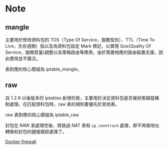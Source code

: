 # Note

## mangle

主要用於修改資料包的 TOS（Type Of Service，服務型別）、TTL（Time To Live，生存週期）指以及為資料包設定 Mark 標記，以實現 Qos(Quality Of Service，服務質量)調整以及策略路由等應用，由於需要相應的路由裝置支援，因此應用並不廣泛。

表對應的核心模組為 iptable_mangle。

## raw

自 1.2.9 以後版本的 iptables 新增的表，主要用於決定資料包是否被狀態跟蹤機制處理。在匹配資料包時，raw 表的規則要優先於其他表。

raw 表對應的核心模組為 iptable_raw

封包在 RAW 表處理完後，將跳過 NAT 表和 `ip_conntrack` 處理，即不再做地址轉換和封包的鏈接跟踪處理了。


[Docker firewall](https://blog.csdn.net/taiyangdao/article/details/88844558)